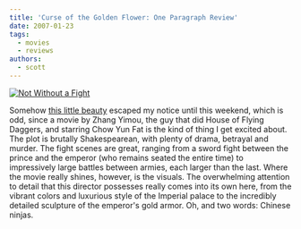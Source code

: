 ```yaml
---
title: 'Curse of the Golden Flower: One Paragraph Review'
date: 2007-01-23
tags:
  - movies
  - reviews
authors:
  - scott
---
```


[![Not Without a Fight](/images/366787923_077b9a53aa.jpg)](http://www.flickr.com/photos/spaceninja/366787923/)

Somehow [this little beauty](http://www.apple.com/trailers/sony/curseofthegoldenflower/) escaped my notice until this weekend, which is odd, since a movie by Zhang Yimou, the guy that did House of Flying Daggers, and starring Chow Yun Fat is the kind of thing I get excited about. The plot is brutally Shakespearean, with plenty of drama, betrayal and murder. The fight scenes are great, ranging from a sword fight between the prince and the emperor (who remains seated the entire time) to impressively large battles between armies, each larger than the last. Where the movie really shines, however, is the visuals. The overwhelming attention to detail that this director possesses really comes into its own here, from the vibrant colors and luxurious style of the Imperial palace to the incredibly detailed sculpture of the emperor's gold armor. Oh, and two words: Chinese ninjas.
